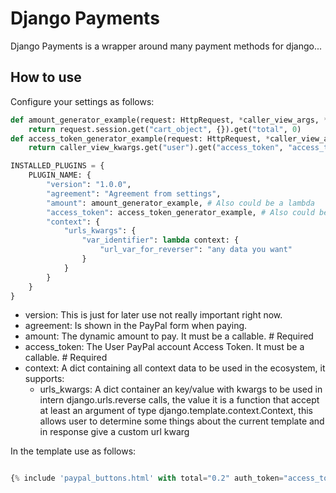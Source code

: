# Django Payments
Django Payments is a wrapper around many payment methods for django...
## How to use
Configure your settings as follows:

```py settings.py
def amount_generator_example(request: HttpRequest, *caller_view_args, **caller_view_kwargs):
    return request.session.get("cart_object", {}).get("total", 0)
def access_token_generator_example(request: HttpRequest, *caller_view_args, **caller_view_kwargs):
    return caller_view_kwargs.get("user").get("access_token", "access_token$sandbox$youraccesstoken")

INSTALLED_PLUGINS = {
    PLUGIN_NAME: {
        "version": "1.0.0",
        "agreement": "Agreement from settings",
        "amount": amount_generator_example, # Also could be a lambda
        "access_token": access_token_generator_example, # Also could be a lambda
        "context": {
            "urls_kwargs": {
                "var_identifier": lambda context: {
                    "url_var_for_reverser": "any data you want"
                }
            }
        }
    }
}
```
* version: This is just for later use not really important right now.
* agreement: Is shown in the PayPal form when paying. 
* amount: The dynamic amount to pay. It must be a callable. # Required
* access_token: The User PayPal account Access Token. It must be a callable.  # Required
* context: A dict containing all context data to be used in the ecosystem, it supports:
    * urls_kwargs: A dict container an key/value with kwargs to be used in intern django.urls.reverse calls, the value it is a 
    function that accept at least an argument of type django.template.context.Context, this allows user to determine some things
    about the current template and in response give a custom url kwarg 

In the template use as follows:
```py template.html

{% include 'paypal_buttons.html' with total="0.2" auth_token="access_token$sandbox$youraccesstoken" context_id="same_that_in_your_settings" %}

```